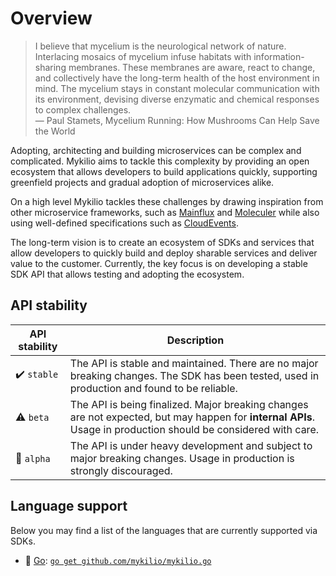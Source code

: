 # Overview

> I believe that mycelium is the neurological network of nature. Interlacing mosaics of mycelium infuse habitats with information-sharing membranes. These membranes are aware, react to change, and collectively have the long-term health of the host environment in mind. The mycelium stays in constant molecular communication with its environment, devising diverse enzymatic and chemical responses to complex challenges.  
> ― Paul Stamets, Mycelium Running: How Mushrooms Can Help Save the World

Adopting, architecting and building microservices can be complex and complicated. Mykilio aims to tackle this complexity by providing an open ecosystem that allows developers to build applications quickly, supporting greenfield projects and gradual adoption of microservices alike.

On a high level Mykilio tackles these challenges by drawing inspiration from other microservice frameworks, such as [Mainflux][docs-mainflux] and [Moleculer][website-moleculer] while also using well-defined specifications such as [CloudEvents][website-cloudevents].

The long-term vision is to create an ecosystem of SDKs and services that allow developers to quickly build and deploy sharable services and deliver value to the customer. Currently, the key focus is on developing a stable SDK API that allows testing and adopting the ecosystem.

## API stability

| API stability | Description                                                                                                                                                    |
| ------------- | -------------------------------------------------------------------------------------------------------------------------------------------------------------- |
| ✔️ `stable`   | The API is stable and maintained. There are no major breaking changes. The SDK has been tested, used in production and found to be reliable.                   |
| ⚠️ `beta`     | The API is being finalized. Major breaking changes are not expected, but may happen for **internal APIs**. Usage in production should be considered with care. |
| 🚨 `alpha`    | The API is under heavy development and subject to major breaking changes. Usage in production is strongly discouraged.                                         |

## Language support

Below you may find a list of the languages that are currently supported via SDKs.

- 🚨 [Go][website-golang]: [`go get github.com/mykilio/mykilio.go`](https://github.com/mykilio/mykilio.go)

[docs-mainflux]: https://mainflux.readthedocs.io/en/latest/
[website-moleculer]: https://moleculer.services
[website-cloudevents]: https://cloudevents.io/
[website-golang]: https://golang.org/
